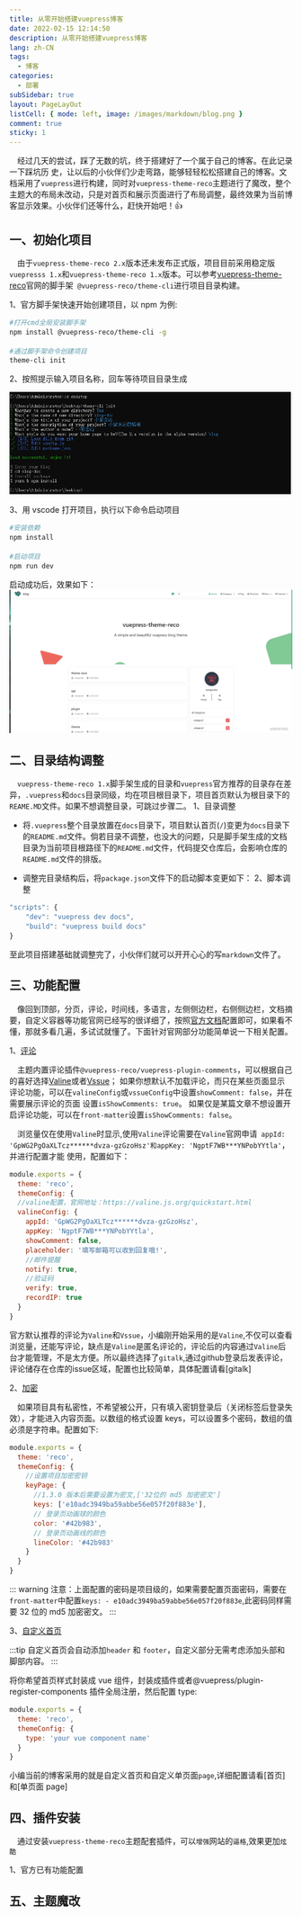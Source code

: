 ```yaml
---
title: 从零开始搭建vuepress博客
date: 2022-02-15 12:14:50
description: 从零开始搭建vuepress博客
lang: zh-CN
tags:
  - 博客
categories:
  - 部署
subSidebar: true
layout: PageLayOut
listCell: { mode: left, image: /images/markdown/blog.png }
comment: true
sticky: 1
---
```


&emsp;经过几天的尝试，踩了无数的坑，终于搭建好了一个属于自己的博客。在此记录一下踩坑历
史，让以后的小伙伴们少走弯路，能够轻轻松松搭建自己的博客。文档采用了`vuepress`进行构建，同时对`vuepress-theme-reco`主题进行了魔改，整个主题大的布局未改动，只是对首页和展示页面进行了布局调整，最终效果为当前博客显示效果。小伙伴们还等什么，赶快开始吧！👍

<!-- more -->

<Boxx/>

## 一、初始化项目

&emsp;由于`vuepress-theme-reco 2.x`版本还未发布正式版，项目目前采用稳定版`vuepresss 1.x`和`vuepress-theme-reco 1.x`版本。可以参考[vuepress-theme-reco](https://vuepress-theme-reco.recoluan.com/)官网的脚手架` @vuepress-reco/theme-cli`进行项目目录构建。

1、官方脚手架快速开始创建项目，以 npm 为例:

```sh
#打开cmd全局安装脚手架
npm install @vuepress-reco/theme-cli -g

#通过脚手架命令创建项目
theme-cli init
```

2、按照提示输入项目名称，回车等待项目目录生成

![项目生成命令](/images/markdown/build.png)

3、用 vscode 打开项目，执行以下命令启动项目

```sh
#安装依赖
npm install

#启动项目
npm run dev
```

启动成功后，效果如下：
![项目启动效果](/images/markdown/start.png)

## 二、目录结构调整

&emsp;`vuepress-theme-reco 1.x`脚手架生成的目录和`vuepress`官方推荐的目录存在差异，`.vuepress`和`docs`目录同级，均在项目根目录下，项目首页默认为根目录下的`REAME.MD`文件。如果不想调整目录，可跳过步骤二。
1、目录调整

- 将`.vuepress`整个目录放置在`docs`目录下，项目默认首页(`/`)变更为`docs`目录下的`README.md`文件。倘若目录不调整，也没大的问题，只是脚手架生成的文档目录为当前项目根路径下的`README.md`文件，代码提交仓库后，会影响仓库的`README.md`文件的排版。

- 调整完目录结构后，将`package.json`文件下的启动脚本变更如下：
  2、脚本调整

```js
"scripts": {
    "dev": "vuepress dev docs",
    "build": "vuepress build docs"
}
```

至此项目搭建基础就调整完了，小伙伴们就可以开开心心的写`markdown`文件了。

## 三、功能配置

&emsp;像回到顶部，分页，评论，时间线，多语言，左侧侧边栏，右侧侧边栏，文档摘要，自定义容器等功能官网已经写的很详细了，按照[官方文档](https://vuepress-theme-reco.recoluan.com/)配置即可，如果看不懂，那就多看几遍，多试试就懂了。下面针对官网部分功能简单说一下相关配置。

1、[评论](https://vuepress-theme-reco.recoluan.com/views/1.x/valine.html#介绍)

&emsp;主题内置评论插件`@vuepress-reco/vuepress-plugin-comments`，可以根据自己的喜好选择[Valine](https://valine.js.org/)或者[Vssue](https://vssue.js.org/zh/options/)；
如果你想默认不加载评论，而只在某些页面显示评论功能，可以在`valineConfig`或`vssueConfig`中设置`showComment: false`，并在需要展示评论的页面 设置`isShowComments: true`。
如果仅是某篇文章不想设置开启评论功能，可以在`front-matter`设置`isShowComments: false`。

&emsp;浏览量仅在使用`Valine`时显示,使用`Valine`评论需要在`Valine`官网申请` appId: 'GpWG2PgOaXLTcz******dvza-gzGzoHsz'和appKey: 'NgptF7WB***YNPobYYtla'`，并进行配置才能
使用，配置如下：

```js
module.exports = {
  theme: 'reco',
  themeConfig: {
  //valine配置，官网地址：https://valine.js.org/quickstart.html
  valineConfig: {
    appId: 'GpWG2PgOaXLTcz******dvza-gzGzoHsz',
    appKey: 'NgptF7WB***YNPobYYtla',
    showComment: false,
    placeholder: '填写邮箱可以收到回复哦!',
    //邮件提醒
    notify: true,
    //验证码
    verify: true,
    recordIP: true
  }
}
```

官方默认推荐的评论为`Valine`和`Vssue`，小编刚开始采用的是`Valine`,不仅可以查看浏览量，还能写评论，缺点是`Valine`是匿名评论的，评论后的内容通过`Valine`后台才能管理，不是太方便。所以最终选择了`gitalk`,通过github登录后发表评论，评论储存在仓库的issue区域，配置也比较简单，具体配置请看[gitalk]

2、[加密](https://vuepress-theme-reco.recoluan.com/views/1.x/password.html)

&emsp;如果项目具有私密性，不希望被公开，只有填入密钥登录后（关闭标签后登录失效），才能进入内容页面。以数组的格式设置 keys，可以设置多个密码，数组的值必须是字符串。配置如下:

```js
module.exports = {
  theme: 'reco',
  themeConfig: {
    //设置项目加密密钥
    keyPage: {
      //1.3.0 版本后需要设置为密文,['32位的 md5 加密密文']
      keys: ['e10adc3949ba59abbe56e057f20f883e'],
      // 登录页动画球的颜色
      color: '#42b983',
      // 登录页动画线的颜色
      lineColor: '#42b983'
    }
  }
}
```

::: warning
注意：上面配置的密码是项目级的，如果需要配置页面密码，需要在`front-matter`中配置`keys: - e10adc3949ba59abbe56e057f20f883e`,此密码同样需要 32 位的 md5 加密密文。
:::

3、[自定义首页](https://vuepress-theme-reco.recoluan.com/views/1.x/home.html#自定义首页)

:::tip
自定义首页会自动添加`header` 和 `footer`，自定义部分无需考虑添加头部和脚部内容。
:::

将你希望首页样式封装成 vue 组件，封装成插件或者@vuepress/plugin-register-components 插件全局注册，然后配置 type:

```js
module.exports = {
  theme: 'reco',
  themeConfig: {
    type: 'your vue component name'
  }
}
```

小编当前的博客采用的就是自定义首页和自定义单页面`page`,详细配置请看[首页]和[单页面 page]

## 四、插件安装

&emsp;通过安装`vuepress-theme-reco`主题配套插件，可以`增强`网站的`逼格`,效果更加`炫酷`

1、官方已有功能配置

## 五、主题魔改
<Reward/>
